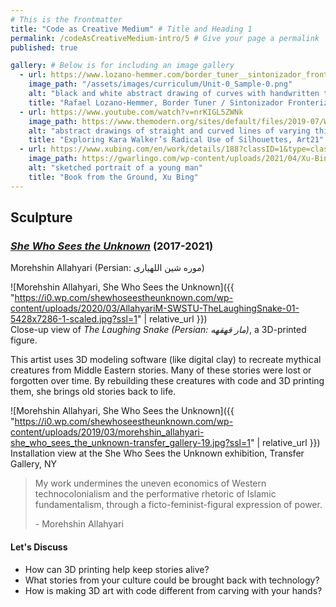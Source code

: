 ```yaml
---
# This is the frontmatter
title: "Code as Creative Medium" # Title and Heading 1
permalink: /codeAsCreativeMedium-intro/5 # Give your page a permalink
published: true

gallery: # Below is for including an image gallery
  - url: https://www.lozano-hemmer.com/border_tuner__sintonizador_fronterizo.php
    image_path: "/assets/images/curriculum/Unit-0_Sample-0.png"
    alt: "black and white abstract drawing of curves with handwritten text: too much future "
    title: "Rafael Lozano-Hemmer, Border Tuner / Sintonizador Fronterizo, Relational Architecture 23, 2019."
  - url: https://www.youtube.com/watch?v=nrKIGL5ZWNk
    image_path: https://www.themodern.org/sites/default/files/2019-07/Walker_Slavery%21-Slavery%21_1.jpg
    alt: "abstract drawings of straight and curved lines of varying thickness"
    title: "Exploring Kara Walker’s Radical Use of Silhouettes, Art21"
  - url: https://www.xubing.com/en/work/details/188?classID=1&type=class#188
    image_path: https://gwarlingo.com/wp-content/uploads/2021/04/Xu-Bing-06-1.jpg
    alt: "sketched portrait of a young man"
    title: "Book from the Ground, Xu Bing"
---
```

## Sculpture
### [*She Who Sees the Unknown*](https://shewhoseestheunknown.com/) (2017-2021)
Morehshin Allahyari (Persian: موره شین اللهیاری‎)

![Morehshin Allahyari, She Who Sees the Unknown]({{ "https://i0.wp.com/shewhoseestheunknown.com/wp-content/uploads/2020/03/AllahyariM-SWSTU-TheLaughingSnake-01-5428x7286-1-scaled.jpg?ssl=1" | relative_url }})  
Close-up view of *The Laughing Snake (Persian: مار قهقهه)*, a 3D-printed figure.

This artist uses 3D modeling software (like digital clay) to recreate mythical creatures from Middle Eastern stories. Many of these stories were lost or forgotten over time. By rebuilding these creatures with code and 3D printing them, she brings old stories back to life.

![Morehshin Allahyari, She Who Sees the Unknown]({{ "https://i0.wp.com/shewhoseestheunknown.com/wp-content/uploads/2019/03/morehshin_allahyari-she_who_sees_the_unknown-transfer_gallery-19.jpg?ssl=1" | relative_url }})  
Installation view at the She Who Sees the Unknown exhibition, Transfer Gallery, NY

> My work undermines the uneven economics of Western technocolonialism and the performative rhetoric of Islamic fundamentalism, through a ficto-feminist-figural expression of power.
>
> \- Morehshin Allahyari

#### Let's Discuss
- How can 3D printing help keep stories alive?
- What stories from your culture could be brought back with technology?
- How is making 3D art with code different from carving with your hands?